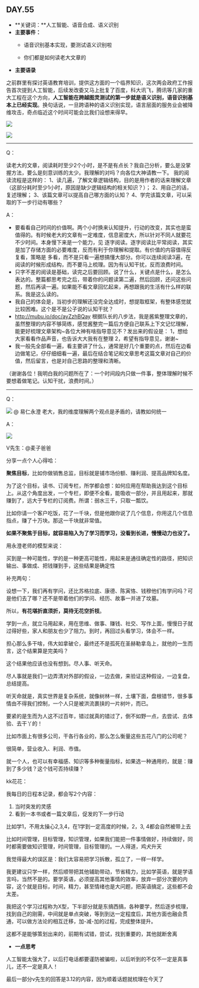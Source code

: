  ## DAY.55
+ **关键词：**人工智能、语音合成、语义识别
+ **主要事件：**
    + 语音识别基本实现，要测试语义识别啦
    
    + 你们都是如何读老大文章的
+ **主要语录**

之前群里有探讨英语教育培训，提供这方面的一个临界知识，这次两会政府工作报告首次提到人工智能，后续发改委又马上批复了百度，科大讯飞，腾讯等几家的重大工程在这个方向，**人工智能在跨越图灵测试的第一步就是语义识别，语音识别基本上已经实现**。换句话说，一旦跨语种的语义识别实现，语言层面的服务业会被降维攻击，奇点临近这个时间可能会比我们设想来得早。

![](./_image/860109104485901088.png)

![](./_image/821726157905589599.png)

---------

Q：

读老大的文章，阅读耗时至少2个小时，是不是有点长？我自己分析，要么是没掌握方法，要么是刻意训练的太少。我理解的对吗？向各位大神请教一下。
我的阅读流程是这样的：
1、读几遍，了解文章逻辑结构，目的是用作者的话来理解文章（这部分耗时至少1小时，原因是缺少逻辑结构的相关知识？）；
2、用自己的话，复述理解；
3、该篇文章可以提高自己哪方面的认知？
4、学完该篇文章，可以采取的下一步行动有哪些？

A：

- 要看看自己时间的价值啊。两个小时换来认知提升，行动的改变，其实也是蛮值得的。有时候老大的文章有一定难度，信息密度大，所以针对不同人就要花不少时间。本身慢下来是一个能力，见 逐字阅读。逐字阅读比平常阅读，其实是加了存储方面的必要难度，反而有利于你理解和提取。有价值的内容值得反复看，策略是 多看，而不是只看一遍想搞懂大部分。你可以连续阅读3遍，在阅读的时候形成结构，而不要马上梳理。因为有认知干扰，反而浪费时间。
- 只字不差的阅读是基础，读完之后要回顾。说了什么，关键点是什么，是怎么表达的。整篇都思考完之后，带着你的问题读第二遍，然后回顾，还问这些问题，然后再读一遍。如果能不看文章回忆起来，再想跟我的生活有什么样的联系。我是这么读的。
- 我自己的体会是，当初步的理解还没完全达成时，想提取框架，有整体感觉就比较困难。这个是不是公子说的认知干扰？
- http://mubu.io/doc/ayZzhBQay 根据队长的八步法，我是酱紫整理文章的，虽然整理的内容不够简练，感觉酱整完一篇后方便自己联系上下文记忆理解，能更好梳理文章架构~各位大神有啥指导意见不？发出来的假设是：
       1，想给大家看看作品声音，也告诉大大我有在整理
       2，希望有指导意见，谢谢~
- 我一般先全部看一遍，看主要讲了什么，通常是好几个重要的点，然后在边看边做笔记，仔仔细细看一遍，最后在结合笔记和文章思考这篇文章对自己的价值，然后留言，也是对自己思路的整理和清晰。

（谢谢各位！我明白我的问题所在了：一个时间段内只做一件事，整体理解时候不要想着做笔记。认知干扰，浪费时间。）

--------

Q：


![](./_image/57943696546709722.jpg)
@ 易仁永澄 老大，我的维度理解两个观点是矛盾的，请教如何统一

A：


![](./_image/235910869204634433.png)

V先生：@麦子爸爸  

分享一点个人心得哈：

**聚焦目标**，比如你做销售总监，目标就是铺市场份额、赚利润、提高品牌知名度。

为了这个目标，读书、订阅专栏，所学都会想：如何应用在帮助我达到这个目标上。从这个角度出发，一个专栏，即便不全看，能吸收一部分，并且用起来，那就赚到了，远大于专栏的订阅费。所谓：弱水三千，只取一瓢饮。

比如你请一个客户吃饭，花了一千块，但是他跟你说了几个信息，你用这几个信息指点，赚了十万块。那这一千块就非常值。

**如果不聚焦于目标，就容易陷入为了学习而学习，没看到长进，慢慢动力也没了。**

用永澄老师的模型来说：

买到是一种可能性，学的是一种更高可能性，用起来是通往确定性的路径，把知识输出、事做成、把钱赚到手，这些结果是确定性

补充两句：

设想一下，我们再有学问，还比苏格拉底、康德、陈寅恪、钱穆他们有学问吗？可是他们去了哪？还不是带着他们的学问、经历、故事一并进了坟墓。

所以，**有花堪折直须折，莫待无花空折枝**。

学到一点，就立马用起来，用在思维、做事、赚钱、社交、写作上面，慢慢日子就过得好些，家人和朋友也少了阻力。到时，再回过头看学习，体会不一样。

担心那么多干啥，伟大如拿破仑，最终还不是孤死在圣赫勒拿岛上，就他的一生而言，这个结果算是完美吗？

这个结果他应该也没有想到。尽人事、听天命。

尽人事就是我们一边弄清对外部的假设，一边去做，来验证这种假设，一边复盘，总结提高。

听天命就是，真实世界是复杂系统，就像树林一样，土壤下面，盘根错节，很多事情由不得我们控制，一个人只是被洪流裹挟的一片树叶，而已。

要紧的是生而为人这不过百年，错过就真的错过了，倒不如野一点，去尝试、去体验、去干丫的！

比如市面上有很多公司，干各行各业的，那么怎么衡量这些五花八门的公司呢？

很简单，营业收入、利润、市值。

就一个人，也可以有幸福感、知识等多种衡量指标，如果选一种通用的，就是：赚到了多少钱？这个钱可否持续赚？

kk花花：

我每日的日程本记录，都会写2个内容：
1. 当时突发的灵感
2. 看到一本书或者一篇文章后，促发的下一步行动

比如学1，不用太操心2,3,4，在1学到一定高度的时候，2，3, 4都会自然被带上去

比如时间管理，目标管理，知识管理，如果我们能把一件事情做好，持续做好，同时都需要做知识管理，时间管理，目标管理的。一人得道，鸡犬升天


我觉得最大的误区是：我们太容易把学习拆散，孤立了，一样一样学。

我更建议只学一样，然后顺带把其他辅助带动，节省精力，比如学英语，就是学语言吗，当然不是的。要学英语，必须提高其他事情的效率，放弃一部分次要的内容，这个就是目标，时间，精力，甚至情绪也是大问题，把英语搞定，这些都不会太差。

我把这个学习过程称为X型，下半部分就是东搞西搞，各种要学，然后逐步梳理，找到自己的刚需，中间就是单点突破，等到到达一定程度后，其他方面也融会贯通，可以做方法论的相互迁移，加-减-加的过程，完成整体提升。

这都不是能够策划出来的，前期有试错，尝试，找到重要的，其他就断舍离



+ **一点思考**

人工智能太强大了，以后打电话都要谨防被骗啦，以后听到的不仅不一定是真事儿，还不一定是真人！

最后一部分v先生的回答是3.12的内容，因为顺着话题就梳理在今天了